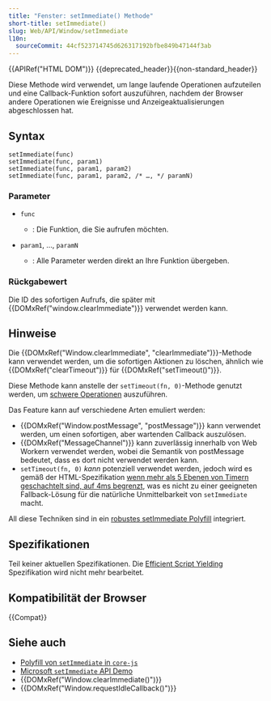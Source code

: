 ```yaml
---
title: "Fenster: setImmediate() Methode"
short-title: setImmediate()
slug: Web/API/Window/setImmediate
l10n:
  sourceCommit: 44cf523714745d626317192bfbe849b47144f3ab
---
```


{{APIRef("HTML DOM")}} {{deprecated_header}}{{non-standard_header}}

Diese Methode wird verwendet, um lange laufende Operationen aufzuteilen und eine Callback-Funktion sofort auszuführen, nachdem der Browser andere Operationen wie Ereignisse und Anzeigeaktualisierungen abgeschlossen hat.

## Syntax

```js-nolint
setImmediate(func)
setImmediate(func, param1)
setImmediate(func, param1, param2)
setImmediate(func, param1, param2, /* …, */ paramN)
```

### Parameter

- `func`

  - : Die Funktion, die Sie aufrufen möchten.

- `param1`, …, `paramN`
  - : Alle Parameter werden direkt an Ihre Funktion übergeben.

### Rückgabewert

Die ID des sofortigen Aufrufs, die später mit {{DOMxRef("window.clearImmediate")}} verwendet werden kann.

## Hinweise

Die {{DOMxRef("Window.clearImmediate", "clearImmediate")}}-Methode kann verwendet werden, um die sofortigen Aktionen zu löschen, ähnlich wie {{DOMxRef("clearTimeout")}} für {{DOMxRef("setTimeout()")}}.

Diese Methode kann anstelle der `setTimeout(fn, 0)`-Methode genutzt werden, um [schwere Operationen](https://humanwhocodes.com/blog/2009/08/11/timed-array-processing-in-javascript/) auszuführen.

Das Feature kann auf verschiedene Arten emuliert werden:

- {{DOMxRef("Window.postMessage", "postMessage")}} kann verwendet werden, um einen sofortigen, aber wartenden Callback auszulösen.
- {{DOMxRef("MessageChannel")}} kann zuverlässig innerhalb von Web Workern verwendet werden, wobei die
  Semantik von postMessage bedeutet, dass es dort nicht verwendet werden kann.
- `setTimeout(fn, 0)` _kann_ potenziell verwendet werden, jedoch wird es gemäß der HTML-Spezifikation [wenn mehr als 5 Ebenen von Timern geschachtelt sind, auf 4ms begrenzt](https://html.spec.whatwg.org/multipage/webappapis.html#timers), was es nicht zu einer geeigneten Fallback-Lösung für die natürliche Unmittelbarkeit von `setImmediate` macht.

All diese Techniken sind in ein [robustes setImmediate Polyfill](https://github.com/YuzuJS/setImmediate) integriert.

## Spezifikationen

Teil keiner aktuellen Spezifikationen.
Die [Efficient Script Yielding](https://w3c.github.io/setImmediate/#si-setImmediate) Spezifikation wird nicht mehr bearbeitet.

## Kompatibilität der Browser

{{Compat}}

## Siehe auch

- [Polyfill von `setImmediate` in `core-js`](https://github.com/zloirock/core-js#setimmediate)
- [Microsoft `setImmediate` API Demo](https://jphpsf.github.io/setImmediate-shim-demo/)
- {{DOMxRef("Window.clearImmediate()")}}
- {{DOMxRef("Window.requestIdleCallback()")}}
